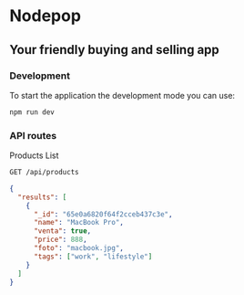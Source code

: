 # Nodepop

## Your friendly buying and selling app

### Development

To start the application the development mode you can use:

```sh
npm run dev
```

### API routes

Products List

```sh
GET /api/products
```

```json
{
  "results": [
    {
      "_id": "65e0a6820f64f2cceb437c3e",
      "name": "MacBook Pro",
      "venta": true,
      "price": 888,
      "foto": "macbook.jpg",
      "tags": ["work", "lifestyle"]
    }
  ]
}
```
